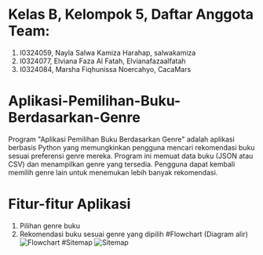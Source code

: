 # Kelas B, Kelompok 5, Daftar Anggota Team:
1. I0324059, Nayla Salwa Kamiza Harahap, salwakamiza
2. I0324077, Elviana Faza Al Fatah, Elvianafazaalfatah
3. I0324084, Marsha Fiqhunissa Noercahyo, CacaMars
# Aplikasi-Pemilihan-Buku-Berdasarkan-Genre
Program "Aplikasi Pemilihan Buku Berdasarkan Genre" adalah aplikasi berbasis Python yang memungkinkan pengguna mencari rekomendasi buku sesuai preferensi genre mereka. Program ini memuat data buku (JSON atau CSV) dan menampilkan genre yang tersedia. Pengguna dapat kembali memilih genre lain untuk menemukan lebih banyak rekomendasi.
# Fitur-fitur Aplikasi
1. Pilihan genre buku
2. Rekomendasi buku sesuai genre yang dipilih
#Flowchart (Diagram alir)
![Flowchart](https://github.com/user-attachments/assets/acc2642a-7957-4eec-aab1-c5e6f69da0ae)
#Sitemap
![Sitemap](https://github.com/user-attachments/assets/3eaf4904-6d99-4d30-a2c0-0eefc56a3c83)
